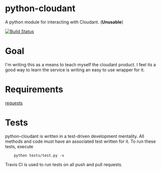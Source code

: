 python-cloudant
===============
A python module for interacting with Cloudant. (**Unusable**)

[![Build Status](https://travis-ci.org/CBarraford/python-cloudant.png?branch=master)](https://travis-ci.org/CBarraford/python-cloudant)

Goal
====
I'm writing this as a means to teach myself the cloudant product. I feel its a good way to learn the service is writing an easy to use wrapper for it.

Requirements
============
[requests](http://docs.python-requests.org/en/latest/index.html)

Tests
=====
python-cloudant is written in a test-driven development mentality. All methods and code must have an associated test written for it. To run these tests, execute
```
    python tests/test.py -v
```
Travis CI is used to run tests on all push and pull requests.
